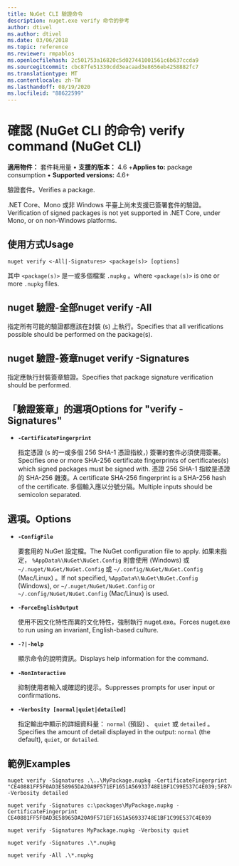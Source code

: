 ```yaml
---
title: NuGet CLI 驗證命令
description: nuget.exe verify 命令的參考
author: dtivel
ms.author: dtivel
ms.date: 03/06/2018
ms.topic: reference
ms.reviewer: rmpablos
ms.openlocfilehash: 2c501753a16820c5d027441001561c6b637ccda9
ms.sourcegitcommit: cbc87fe51330cdd3eacaad3e8656eb4258882fc7
ms.translationtype: MT
ms.contentlocale: zh-TW
ms.lasthandoff: 08/19/2020
ms.locfileid: "88622599"
---
```

# <a name="verify-command-nuget-cli"></a><span data-ttu-id="ecb53-103">確認 (NuGet CLI 的命令) </span><span class="sxs-lookup"><span data-stu-id="ecb53-103">verify command (NuGet CLI)</span></span>

<span data-ttu-id="ecb53-104">**適用物件：** 套件耗用量 &bullet; **支援的版本：** 4.6 +</span><span class="sxs-lookup"><span data-stu-id="ecb53-104">**Applies to:** package consumption &bullet; **Supported versions:** 4.6+</span></span>

<span data-ttu-id="ecb53-105">驗證套件。</span><span class="sxs-lookup"><span data-stu-id="ecb53-105">Verifies a package.</span></span>

<span data-ttu-id="ecb53-106">.NET Core、Mono 或非 Windows 平臺上尚未支援已簽署套件的驗證。</span><span class="sxs-lookup"><span data-stu-id="ecb53-106">Verification of signed packages is not yet supported in .NET Core, under Mono, or on non-Windows platforms.</span></span>

## <a name="usage"></a><span data-ttu-id="ecb53-107">使用方式</span><span class="sxs-lookup"><span data-stu-id="ecb53-107">Usage</span></span>

```cli
nuget verify <-All|-Signatures> <package(s)> [options]
```

<span data-ttu-id="ecb53-108">其中 `<package(s)>` 是一或多個檔案 `.nupkg` 。</span><span class="sxs-lookup"><span data-stu-id="ecb53-108">where `<package(s)>` is one or more `.nupkg` files.</span></span>

## <a name="nuget-verify--all"></a><span data-ttu-id="ecb53-109">nuget 驗證-全部</span><span class="sxs-lookup"><span data-stu-id="ecb53-109">nuget verify -All</span></span>

<span data-ttu-id="ecb53-110">指定所有可能的驗證都應該在封裝 (s) 上執行。</span><span class="sxs-lookup"><span data-stu-id="ecb53-110">Specifies that all verifications possible should be performed on the package(s).</span></span>

## <a name="nuget-verify--signatures"></a><span data-ttu-id="ecb53-111">nuget 驗證-簽章</span><span class="sxs-lookup"><span data-stu-id="ecb53-111">nuget verify -Signatures</span></span>

<span data-ttu-id="ecb53-112">指定應執行封裝簽章驗證。</span><span class="sxs-lookup"><span data-stu-id="ecb53-112">Specifies that package signature verification should be performed.</span></span>

## <a name="options-for-verify--signatures"></a><span data-ttu-id="ecb53-113">「驗證簽章」的選項</span><span class="sxs-lookup"><span data-stu-id="ecb53-113">Options for "verify -Signatures"</span></span>

- **`-CertificateFingerprint`**

  <span data-ttu-id="ecb53-114">指定憑證 (s 的一或多個 256 SHA-1 憑證指紋，) 簽署的套件必須使用簽署。</span><span class="sxs-lookup"><span data-stu-id="ecb53-114">Specifies one or more SHA-256 certificate fingerprints of certificates(s) which signed packages must be signed with.</span></span> <span data-ttu-id="ecb53-115">憑證 256 SHA-1 指紋是憑證的 SHA-256 雜湊。</span><span class="sxs-lookup"><span data-stu-id="ecb53-115">A certificate SHA-256 fingerprint is a SHA-256 hash of the certificate.</span></span> <span data-ttu-id="ecb53-116">多個輸入應以分號分隔。</span><span class="sxs-lookup"><span data-stu-id="ecb53-116">Multiple inputs should be semicolon separated.</span></span>

## <a name="options"></a><span data-ttu-id="ecb53-117">選項。</span><span class="sxs-lookup"><span data-stu-id="ecb53-117">Options</span></span>

- **`-ConfigFile`**

  <span data-ttu-id="ecb53-118">要套用的 NuGet 設定檔。</span><span class="sxs-lookup"><span data-stu-id="ecb53-118">The NuGet configuration file to apply.</span></span> <span data-ttu-id="ecb53-119">如果未指定， `%AppData%\NuGet\NuGet.Config` 則會使用 (Windows) 或 `~/.nuget/NuGet/NuGet.Config` 或 `~/.config/NuGet/NuGet.Config` (Mac/Linux) 。</span><span class="sxs-lookup"><span data-stu-id="ecb53-119">If not specified, `%AppData%\NuGet\NuGet.Config` (Windows), or `~/.nuget/NuGet/NuGet.Config` or `~/.config/NuGet/NuGet.Config` (Mac/Linux) is used.</span></span>

- **`-ForceEnglishOutput`**

  <span data-ttu-id="ecb53-120">使用不因文化特性而異的文化特性，強制執行 nuget.exe。</span><span class="sxs-lookup"><span data-stu-id="ecb53-120">Forces nuget.exe to run using an invariant, English-based culture.</span></span>

- **`-?|-help`**

  <span data-ttu-id="ecb53-121">顯示命令的說明資訊。</span><span class="sxs-lookup"><span data-stu-id="ecb53-121">Displays help information for the command.</span></span>

- **`-NonInteractive`**

  <span data-ttu-id="ecb53-122">抑制使用者輸入或確認的提示。</span><span class="sxs-lookup"><span data-stu-id="ecb53-122">Suppresses prompts for user input or confirmations.</span></span>

- **`-Verbosity [normal|quiet|detailed]`**

  <span data-ttu-id="ecb53-123">指定輸出中顯示的詳細資料量： `normal` (預設) 、 `quiet` 或 `detailed` 。</span><span class="sxs-lookup"><span data-stu-id="ecb53-123">Specifies the amount of detail displayed in the output: `normal` (the default), `quiet`, or `detailed`.</span></span>

## <a name="examples"></a><span data-ttu-id="ecb53-124">範例</span><span class="sxs-lookup"><span data-stu-id="ecb53-124">Examples</span></span>

```cli
nuget verify -Signatures .\..\MyPackage.nupkg -CertificateFingerprint "CE40881FF5F0AD3E58965DA20A9F571EF1651A56933748E1BF1C99E537C4E039;5F874AAF47BCB268A19357364E7FBB09D6BF9E8A93E1229909AC5CAC865802E2" -Verbosity detailed

nuget verify -Signatures c:\packages\MyPackage.nupkg -CertificateFingerprint CE40881FF5F0AD3E58965DA20A9F571EF1651A56933748E1BF1C99E537C4E039

nuget verify -Signatures MyPackage.nupkg -Verbosity quiet

nuget verify -Signatures .\*.nupkg

nuget verify -All .\*.nupkg

```